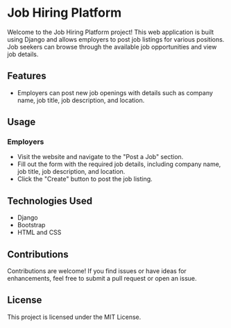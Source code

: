 # Job Hiring Platform

Welcome to the Job Hiring Platform project! This web application is built using Django and allows employers to post job listings for various positions. Job seekers can browse through the available job opportunities and view job details.

## Features

- Employers can post new job openings with details such as company name, job title, job description, and location.

## Usage

### Employers

- Visit the website and navigate to the "Post a Job" section.
- Fill out the form with the required job details, including company name, job title, job description, and location.
- Click the "Create" button to post the job listing.

## Technologies Used

- Django
- Bootstrap
- HTML and CSS

## Contributions

Contributions are welcome! If you find issues or have ideas for enhancements, feel free to submit a pull request or open an issue.

## License

This project is licensed under the MIT License.

